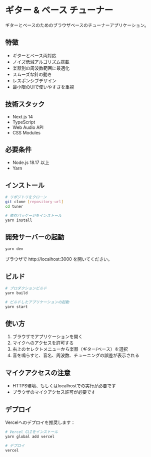 # ギター & ベース チューナー

ギターとベースのためのブラウザベースのチューナーアプリケーション。

## 特徴

- ギターとベース両対応
- ノイズ低減アルゴリズム搭載
- 楽器別の周波数範囲に最適化
- スムーズな針の動き
- レスポンシブデザイン
- 最小限のUIで使いやすさを重視

## 技術スタック

- Next.js 14
- TypeScript
- Web Audio API
- CSS Modules

## 必要条件

- Node.js 18.17 以上
- Yarn

## インストール

```bash
# リポジトリをクローン
git clone [repository-url]
cd tuner

# 依存パッケージをインストール
yarn install
```

## 開発サーバーの起動

```bash
yarn dev
```

ブラウザで http://localhost:3000 を開いてください。

## ビルド

```bash
# プロダクションビルド
yarn build

# ビルドしたアプリケーションの起動
yarn start
```

## 使い方

1. ブラウザでアプリケーションを開く
2. マイクへのアクセスを許可する
3. 右上のセレクトメニューから楽器（ギター/ベース）を選択
4. 音を鳴らすと、音名、周波数、チューニングの誤差が表示される

## マイクアクセスの注意

- HTTPS環境、もしくはlocalhostでの実行が必要です
- ブラウザのマイクアクセス許可が必要です

## デプロイ

Vercelへのデプロイを推奨します：

```bash
# Vercel CLIをインストール
yarn global add vercel

# デプロイ
vercel
